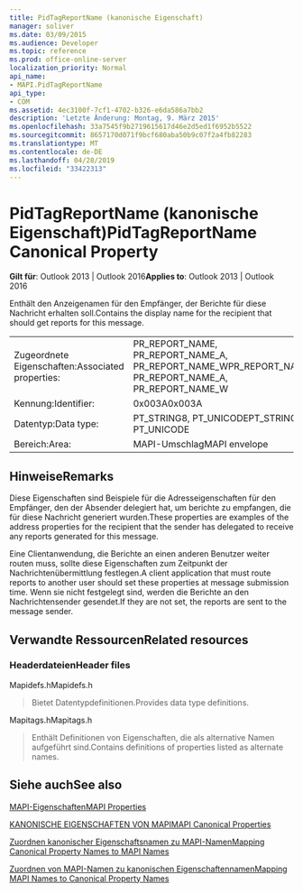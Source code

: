 ```yaml
---
title: PidTagReportName (kanonische Eigenschaft)
manager: soliver
ms.date: 03/09/2015
ms.audience: Developer
ms.topic: reference
ms.prod: office-online-server
localization_priority: Normal
api_name:
- MAPI.PidTagReportName
api_type:
- COM
ms.assetid: 4ec3100f-7cf1-4702-b326-e6da586a7bb2
description: 'Letzte Änderung: Montag, 9. März 2015'
ms.openlocfilehash: 33a7545f9b2719615617d46e2d5ed1f6952b5522
ms.sourcegitcommit: 8657170d071f9bcf680aba50b9c07f2a4fb82283
ms.translationtype: MT
ms.contentlocale: de-DE
ms.lasthandoff: 04/28/2019
ms.locfileid: "33422313"
---
```

# <a name="pidtagreportname-canonical-property"></a><span data-ttu-id="3f75e-103">PidTagReportName (kanonische Eigenschaft)</span><span class="sxs-lookup"><span data-stu-id="3f75e-103">PidTagReportName Canonical Property</span></span>

  
  
<span data-ttu-id="3f75e-104">**Gilt für**: Outlook 2013 | Outlook 2016</span><span class="sxs-lookup"><span data-stu-id="3f75e-104">**Applies to**: Outlook 2013 | Outlook 2016</span></span> 
  
<span data-ttu-id="3f75e-105">Enthält den Anzeigenamen für den Empfänger, der Berichte für diese Nachricht erhalten soll.</span><span class="sxs-lookup"><span data-stu-id="3f75e-105">Contains the display name for the recipient that should get reports for this message.</span></span>
  
|||
|:-----|:-----|
|<span data-ttu-id="3f75e-106">Zugeordnete Eigenschaften:</span><span class="sxs-lookup"><span data-stu-id="3f75e-106">Associated properties:</span></span>  <br/> |<span data-ttu-id="3f75e-107">PR_REPORT_NAME, PR_REPORT_NAME_A, PR_REPORT_NAME_W</span><span class="sxs-lookup"><span data-stu-id="3f75e-107">PR_REPORT_NAME, PR_REPORT_NAME_A, PR_REPORT_NAME_W</span></span>  <br/> |
|<span data-ttu-id="3f75e-108">Kennung:</span><span class="sxs-lookup"><span data-stu-id="3f75e-108">Identifier:</span></span>  <br/> |<span data-ttu-id="3f75e-109">0x003A</span><span class="sxs-lookup"><span data-stu-id="3f75e-109">0x003A</span></span>  <br/> |
|<span data-ttu-id="3f75e-110">Datentyp:</span><span class="sxs-lookup"><span data-stu-id="3f75e-110">Data type:</span></span>  <br/> |<span data-ttu-id="3f75e-111">PT_STRING8, PT_UNICODE</span><span class="sxs-lookup"><span data-stu-id="3f75e-111">PT_STRING8, PT_UNICODE</span></span>  <br/> |
|<span data-ttu-id="3f75e-112">Bereich:</span><span class="sxs-lookup"><span data-stu-id="3f75e-112">Area:</span></span>  <br/> |<span data-ttu-id="3f75e-113">MAPI-Umschlag</span><span class="sxs-lookup"><span data-stu-id="3f75e-113">MAPI envelope</span></span>  <br/> |
   
## <a name="remarks"></a><span data-ttu-id="3f75e-114">Hinweise</span><span class="sxs-lookup"><span data-stu-id="3f75e-114">Remarks</span></span>

<span data-ttu-id="3f75e-115">Diese Eigenschaften sind Beispiele für die Adresseigenschaften für den Empfänger, den der Absender delegiert hat, um berichte zu empfangen, die für diese Nachricht generiert wurden.</span><span class="sxs-lookup"><span data-stu-id="3f75e-115">These properties are examples of the address properties for the recipient that the sender has delegated to receive any reports generated for this message.</span></span>
  
<span data-ttu-id="3f75e-116">Eine Clientanwendung, die Berichte an einen anderen Benutzer weiter routen muss, sollte diese Eigenschaften zum Zeitpunkt der Nachrichtenübermittlung festlegen.</span><span class="sxs-lookup"><span data-stu-id="3f75e-116">A client application that must route reports to another user should set these properties at message submission time.</span></span> <span data-ttu-id="3f75e-117">Wenn sie nicht festgelegt sind, werden die Berichte an den Nachrichtensender gesendet.</span><span class="sxs-lookup"><span data-stu-id="3f75e-117">If they are not set, the reports are sent to the message sender.</span></span>
  
## <a name="related-resources"></a><span data-ttu-id="3f75e-118">Verwandte Ressourcen</span><span class="sxs-lookup"><span data-stu-id="3f75e-118">Related resources</span></span>

### <a name="header-files"></a><span data-ttu-id="3f75e-119">Headerdateien</span><span class="sxs-lookup"><span data-stu-id="3f75e-119">Header files</span></span>

<span data-ttu-id="3f75e-120">Mapidefs.h</span><span class="sxs-lookup"><span data-stu-id="3f75e-120">Mapidefs.h</span></span>
  
> <span data-ttu-id="3f75e-121">Bietet Datentypdefinitionen.</span><span class="sxs-lookup"><span data-stu-id="3f75e-121">Provides data type definitions.</span></span>
    
<span data-ttu-id="3f75e-122">Mapitags.h</span><span class="sxs-lookup"><span data-stu-id="3f75e-122">Mapitags.h</span></span>
  
> <span data-ttu-id="3f75e-123">Enthält Definitionen von Eigenschaften, die als alternative Namen aufgeführt sind.</span><span class="sxs-lookup"><span data-stu-id="3f75e-123">Contains definitions of properties listed as alternate names.</span></span>
    
## <a name="see-also"></a><span data-ttu-id="3f75e-124">Siehe auch</span><span class="sxs-lookup"><span data-stu-id="3f75e-124">See also</span></span>



[<span data-ttu-id="3f75e-125">MAPI-Eigenschaften</span><span class="sxs-lookup"><span data-stu-id="3f75e-125">MAPI Properties</span></span>](mapi-properties.md)
  
[<span data-ttu-id="3f75e-126">KANONISCHE EIGENSCHAFTEN VON MAPI</span><span class="sxs-lookup"><span data-stu-id="3f75e-126">MAPI Canonical Properties</span></span>](mapi-canonical-properties.md)
  
[<span data-ttu-id="3f75e-127">Zuordnen kanonischer Eigenschaftsnamen zu MAPI-Namen</span><span class="sxs-lookup"><span data-stu-id="3f75e-127">Mapping Canonical Property Names to MAPI Names</span></span>](mapping-canonical-property-names-to-mapi-names.md)
  
[<span data-ttu-id="3f75e-128">Zuordnen von MAPI-Namen zu kanonischen Eigenschaftennamen</span><span class="sxs-lookup"><span data-stu-id="3f75e-128">Mapping MAPI Names to Canonical Property Names</span></span>](mapping-mapi-names-to-canonical-property-names.md)

